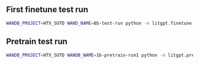 ## First finetune test run

```bash
WANDB_PROJECT=HTX_SUTD WAND_NAME=8b-test-run python -m litgpt.finetune.full --config config_hub/finetune/llama-3.1-8b/full_htxsutd.yaml
```

## Pretrain test run

```bash
WANDB_PROJECT=HTX_SUTD WANDB_NAME=1b-pretrain-run1 python -m litgpt.pretrain --config config_hub/pretrain/htxsutd-tinyllama.yaml --logger_name wandb
```
